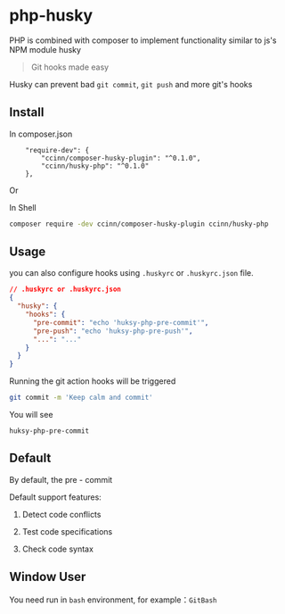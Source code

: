 # php-husky

PHP is combined with composer to implement functionality similar to js's NPM module husky

> Git hooks made easy

Husky can prevent bad `git commit`, `git push` and more git's hooks

## Install

In composer.json

```
    "require-dev": {
        "ccinn/composer-husky-plugin": "^0.1.0",
        "ccinn/husky-php": "^0.1.0"
    },
```

Or

In Shell

```sh
composer require -dev ccinn/composer-husky-plugin ccinn/husky-php
```

## Usage

you can also configure hooks using `.huskyrc` or `.huskyrc.json` file.

```json
// .huskyrc or .huskyrc.json
{
  "husky": {
    "hooks": {
      "pre-commit": "echo 'huksy-php-pre-commit'",
      "pre-push": "echo 'huksy-php-pre-push'",
      "...": "..."
    }
  }
}
```

Running the git action hooks will be triggered

```sh
git commit -m 'Keep calm and commit'
```

You will see

```
huksy-php-pre-commit
```

## Default

By default, the pre - commit

Default support features:

1. Detect code conflicts

2. Test code specifications

3. Check code syntax

## Window User

You need run in `bash` environment, for example：`GitBash`
